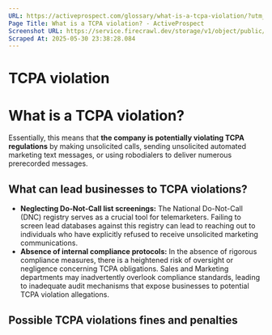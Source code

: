 ```yaml
---
URL: https://activeprospect.com/glossary/what-is-a-tcpa-violation/?utm_medium=Email&utm_source=Website&utm_campaign=AP-Email-InsideCBM-September
Page Title: What is a TCPA violation? - ActiveProspect
Screenshot URL: https://service.firecrawl.dev/storage/v1/object/public/media/screenshot-eea4e0fd-39b6-46a0-9e21-6c2871308ecd.png
Scraped At: 2025-05-30 23:38:28.084
---
```

# TCPA violation

# What is a TCPA violation?


Essentially, this means that **the company is potentially violating TCPA regulations** by making unsolicited calls, sending unsolicited automated marketing text messages, or using robodialers to deliver numerous prerecorded messages.


## What can lead businesses to TCPA violations?

- **Neglecting Do-Not-Call list screenings:** The National Do-Not-Call (DNC) registry serves as a crucial tool for telemarketers. Failing to screen lead databases against this registry can lead to reaching out to individuals who have explicitly refused to receive unsolicited marketing communications.
- **Absence of internal compliance protocols:** In the absence of rigorous compliance measures, there is a heightened risk of oversight or negligence concerning TCPA obligations. Sales and Marketing departments may inadvertently overlook compliance standards, leading to inadequate audit mechanisms that expose businesses to potential TCPA violation allegations.

## Possible TCPA violations fines and penalties




